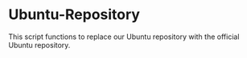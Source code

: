 # Ubuntu-Repository
This script functions to replace our Ubuntu repository with the official Ubuntu repository.
